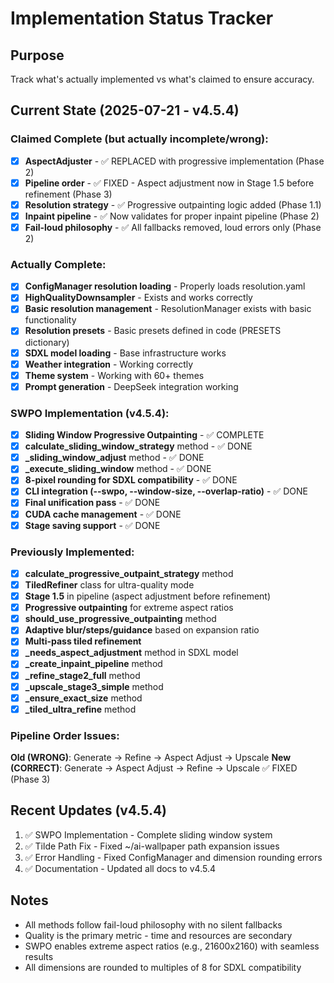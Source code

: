 # Implementation Status Tracker

## Purpose
Track what's actually implemented vs what's claimed to ensure accuracy.

## Current State (2025-07-21 - v4.5.4)

### Claimed Complete (but actually incomplete/wrong):
- [x] **AspectAdjuster** - ✅ REPLACED with progressive implementation (Phase 2)
- [x] **Pipeline order** - ✅ FIXED - Aspect adjustment now in Stage 1.5 before refinement (Phase 3)
- [x] **Resolution strategy** - ✅ Progressive outpainting logic added (Phase 1.1)
- [x] **Inpaint pipeline** - ✅ Now validates for proper inpaint pipeline (Phase 2)
- [x] **Fail-loud philosophy** - ✅ All fallbacks removed, loud errors only (Phase 2)

### Actually Complete:
- [x] **ConfigManager resolution loading** - Properly loads resolution.yaml
- [x] **HighQualityDownsampler** - Exists and works correctly
- [x] **Basic resolution management** - ResolutionManager exists with basic functionality
- [x] **Resolution presets** - Basic presets defined in code (PRESETS dictionary)
- [x] **SDXL model loading** - Base infrastructure works
- [x] **Weather integration** - Working correctly
- [x] **Theme system** - Working with 60+ themes
- [x] **Prompt generation** - DeepSeek integration working

### SWPO Implementation (v4.5.4):
- [x] **Sliding Window Progressive Outpainting** - ✅ COMPLETE
- [x] **calculate_sliding_window_strategy** method - ✅ DONE
- [x] **_sliding_window_adjust** method - ✅ DONE
- [x] **_execute_sliding_window** method - ✅ DONE
- [x] **8-pixel rounding for SDXL compatibility** - ✅ DONE
- [x] **CLI integration (--swpo, --window-size, --overlap-ratio)** - ✅ DONE
- [x] **Final unification pass** - ✅ DONE
- [x] **CUDA cache management** - ✅ DONE
- [x] **Stage saving support** - ✅ DONE

### Previously Implemented:
- [x] **calculate_progressive_outpaint_strategy** method
- [x] **TiledRefiner** class for ultra-quality mode
- [x] **Stage 1.5** in pipeline (aspect adjustment before refinement)
- [x] **Progressive outpainting** for extreme aspect ratios
- [x] **should_use_progressive_outpainting** method
- [x] **Adaptive blur/steps/guidance** based on expansion ratio
- [x] **Multi-pass tiled refinement**
- [x] **_needs_aspect_adjustment** method in SDXL model
- [x] **_create_inpaint_pipeline** method
- [x] **_refine_stage2_full** method
- [x] **_upscale_stage3_simple** method
- [x] **_ensure_exact_size** method
- [x] **_tiled_ultra_refine** method

### Pipeline Order Issues:
**Old (WRONG)**: Generate → Refine → Aspect Adjust → Upscale
**New (CORRECT)**: Generate → Aspect Adjust → Refine → Upscale ✅ FIXED (Phase 3)

## Recent Updates (v4.5.4)
1. ✅ SWPO Implementation - Complete sliding window system
2. ✅ Tilde Path Fix - Fixed ~/ai-wallpaper path expansion issues
3. ✅ Error Handling - Fixed ConfigManager and dimension rounding errors
4. ✅ Documentation - Updated all docs to v4.5.4

## Notes
- All methods follow fail-loud philosophy with no silent fallbacks
- Quality is the primary metric - time and resources are secondary
- SWPO enables extreme aspect ratios (e.g., 21600x2160) with seamless results
- All dimensions are rounded to multiples of 8 for SDXL compatibility